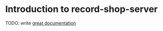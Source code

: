 # Introduction to record-shop-server

TODO: write [great documentation](http://jacobian.org/writing/what-to-write/)
